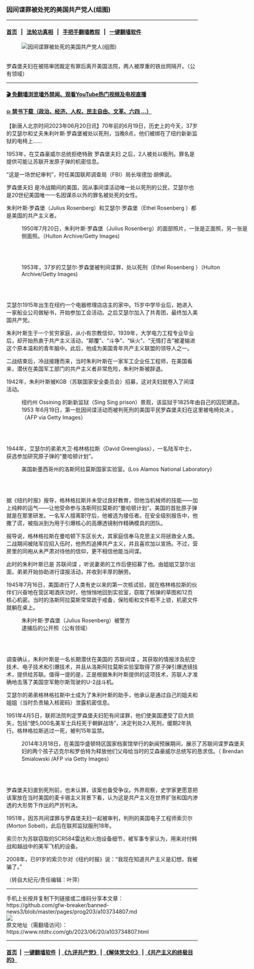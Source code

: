 ### 因间谍罪被处死的美国共产党人(组图)
------------------------

#### [首页](https://github.com/gfw-breaker/banned-news3/blob/master/README.md) &nbsp;&nbsp;|&nbsp;&nbsp; [法轮功真相](https://github.com/begood0513/basic/blob/master/README.md)  &nbsp;&nbsp;|&nbsp;&nbsp; [手把手翻墙教程](https://github.com/gfw-breaker/guides/wiki)  &nbsp;&nbsp;|&nbsp;&nbsp; [一键翻墙软件](https://github.com/gfw-breaker/nogfw/blob/master/README.md)  



<div><div class="featured_image">
 <figure>
  <img alt="因间谍罪被处死的美国共产党人(组图)" src="https://i.ntdtv.com/assets/uploads/2023/06/id103734809-1280px-Julius_and_Ethel_Rosenberg_NYWTS-crop-800x450.jpeg"/>
 </figure><br/>
 <span class="caption">
  罗森堡夫妇在被陪审团裁定有罪后离开美国法院，两人被厚重的铁丝网隔开。（公有领域）
 </span>
</div>
</div><hr/>

#### [ 🎬  免翻墙浏览墙外禁闻、观看YouTube热门视频及电视直播](https://github.com/gfw-breaker/HelloWorld)

#### [ 💥  禁书下载（政治、经济、人权、民主自由、文革、六四 ...）](https://github.com/gfw-breaker/books/blob/master/README.md)

<div><div class="post_content" itemprop="articleBody">
 <p>
  【新唐人北京时间2023年06月20日讯】70年前的6月19日，历史上的今天，37岁的艾瑟尔和丈夫朱利叶斯·罗森堡被处以死刑，当晚8点，他们被绑在了纽约新新监狱的电椅上……
 </p>
 <p>
  1953年，在艾森豪威尔总统拒绝特赦
  <ok href="https://www.ntdtv.com/gb/罗森堡夫妇.htm">
   罗森堡夫妇
  </ok>
  之后，2人被处以极刑。罪名是提供可能让苏联开发原子弹的机密信息。
 </p>
 <p>
  “这是一场世纪审判”，时任美国联邦调查局（FBI）局长埃德加·胡佛说。
 </p>
 <p>
  <ok href="https://www.ntdtv.com/gb/罗森堡夫妇.htm">
   罗森堡夫妇
  </ok>
  是冷战期间的美国，因从事间谍活动唯一处以死刑的公民，艾瑟尔也是20世纪美国唯一一名因谋杀以外的罪名被处死的女性。
 </p>
 <p>
  朱利叶斯·罗森堡（Julius Rosenberg）和艾瑟尔·罗森堡（Ethel Rosenberg ）都是美国的共产主义者。
 </p>
 <figure class="wp-caption aligncenter" id="attachment_103734817" style="width: 600px">
  <img alt="" class="size-medium wp-image-103734817" src="https://i.ntdtv.com/assets/uploads/2023/06/id103734817-GettyImages-3245082-1-600x349.jpg">
   <br/><figcaption class="wp-caption-text">
    1950年7月20日，朱利叶斯·罗森堡（Julius Rosenberg）的面部照片，一张是正面照，另一张是侧面照。（Hulton Archive/Getty Images)
   </figcaption><br/>
  </img>
 </figure><br/>
 <p>
 </p>
 <figure class="wp-caption aligncenter" id="attachment_103734816" style="width: 600px">
  <img alt="" class="size-medium wp-image-103734816" src="https://i.ntdtv.com/assets/uploads/2023/06/id103734816-GettyImages-3233320-600x339.jpg">
   <br/><figcaption class="wp-caption-text">
    1953年，37岁的艾瑟尔·罗森堡被判间谍罪，处以死刑（Ethel Rosenberg ）（Hulton Archive/Getty Images)
   </figcaption><br/>
  </img>
 </figure><br/>
 <p>
  艾瑟尔1915年出生在纽约一个电器修理店店主的家中。15岁中学毕业后，她进入一家船业公司做秘书，开始参加工会活动。之后艾瑟尔加入了共青团，最终加入美国共产党。
 </p>
 <p>
  朱利叶斯生于一个贫穷家庭，从小有宗教信仰，1939年，大学电力工程专业毕业后，却开始热衷于共产主义活动，“颠覆”、“斗争”、“纵火”、“无情打击”被灌输进这个原本温和的青年脑中。此后，他成为美国青年共产主义联盟的领导人之一。
 </p>
 <p>
  二战结束后，冷战接踵而来，当时朱利叶斯在一家军工企业任工程师，在美国看来，潜伏在美国军工部门的共产主义者非常危险，朱利叶斯被辞退。
 </p>
 <p>
  1942年，朱利叶斯被KGB（苏联国家安全委员会）招募，这对夫妇就卷入了间谍活动。
 </p>
 <figure class="wp-caption aligncenter" id="attachment_103734813" style="width: 600px">
  <img alt="" class="size-medium wp-image-103734813" src="https://i.ntdtv.com/assets/uploads/2023/06/id103734813-GettyImages-812546856-600x458.jpg"/>
  <br/><figcaption class="wp-caption-text">
   纽约州 Ossining 的新新监狱（Sing Sing prison）景观，该监狱于1825年由自己的囚犯建造。1953 年6月19日，第一批因间谍活动而被判死刑的美国平民罗森堡夫妇在这里被电椅处决 。（AFP via Getty Images）
  </figcaption><br/>
 </figure><br/>
 <p>
  1944年，艾瑟尔的弟弟大卫·格林格拉斯（David Greenglass），一名陆军中士，获选参加研究原子弹的“曼哈顿计划”。
 </p>
 <figure class="wp-caption aligncenter" id="attachment_103734814" style="width: 598px">
  <img alt="" class="size-full wp-image-103734814" src="https://i.ntdtv.com/assets/uploads/2023/06/id103734814-002.jpeg"/>
  <br/><figcaption class="wp-caption-text">
   美国新墨西哥州的洛斯阿拉莫斯国家实验室。(Los Alamos National Laboratory)
  </figcaption><br/>
 </figure><br/>
 <p>
  据《纽约时报》报导，格林格拉斯并未受过良好教育，但他当机械师的技能——加上纯粹的运气——让他受命参与洛斯阿拉莫斯的“曼哈顿计划”。美国的首批原子弹就是在那里研发。一名军人擅离职守后，他被选为接任者。在安全级别报告中，他撒了谎，被指派到为用于引爆核心的高爆透镜制作精确模具的团队。
 </p>
 <p>
  报导说，格林格拉斯在曼哈顿下东区长大，其家庭信奉马克思主义将拯救全人类。二战期间被陆军应招入伍时，他热烈追捧共产主义，并且喜欢加以宣扬。不过，营房里的同袍从未严肃对待他的信仰，更不相信他能当间谍。
 </p>
 <p>
  此时的朱利叶斯已是
  <ok href="https://www.ntdtv.com/gb/苏联间谍.htm">
   苏联间谍
  </ok>
  ，听说妻弟的工作后便招募了他。由姐姐艾瑟尔出面，弟弟开始协助进行谍报活动，并收到丰厚的酬劳。
 </p>
 <p>
  1945年7月16日，美国进行了人类有史以来的第一次核试验，就在格林格拉斯的伙伴们兴奋地在营区喝酒庆功时，他悄悄地回到实验室，窃取了核弹的草图和12页核心机密。当时的洛斯阿拉莫斯常常疏于戒备，保险柜和文件柜不上锁，机密文件就躺在桌上。
 </p>
 <figure class="wp-caption aligncenter" id="attachment_103734811" style="width: 290px">
  <img alt="" class="size-full wp-image-103734811" src="https://i.ntdtv.com/assets/uploads/2023/06/id103734811-Julius_Rosenberg_mugshot-1-crop.jpg"/>
  <br/><figcaption class="wp-caption-text">
   朱利叶斯·罗森堡（Julius Rosenberg）被警方逮捕后的公开照（公有领域）
  </figcaption><br/>
 </figure><br/>
 <p>
  调查确认，朱利叶斯是一名长期潜伏在美国的
  <ok href="https://www.ntdtv.com/gb/苏联间谍.htm">
   苏联间谍
  </ok>
  。其获取的情报涉及航空技术、电子技术和引爆技术，并且从洛斯阿拉莫斯实验室取得了原子弹引爆透镜技术，提供给苏联。值得一提的是，正是根据朱利叶斯提供的这项技术，苏联人才准确地击落了美国空军鲍尔斯驾驶的U-2战斗机。
 </p>
 <p>
  艾瑟尔的弟弟格林格拉斯中士成为了朱利叶斯的助手，他承认是通过自己的姐夫和姐姐（当时负责输入核密码）泄露机密信息。
 </p>
 <p>
  1951年4月5日，联邦法院判定罗森堡夫妇犯有间谍罪，他们使美国遭受了巨大损失，包括“使5,000名美军士兵枉死于朝鲜战场”，决定判处2人死刑，缓期2年执行。格林格拉斯逃过一死，被判15年监禁。
 </p>
 <figure class="wp-caption aligncenter" id="attachment_103734815" style="width: 600px">
  <img alt="" class="size-medium wp-image-103734815" src="https://i.ntdtv.com/assets/uploads/2023/06/id103734815-GettyImages-479408359-600x401.jpg"/>
  <br/><figcaption class="wp-caption-text">
   2014年3月18日，在美国华盛顿特区国家档案馆举行的新闻预展期间，展示了苏联间谍罗森堡夫妇的两个孩子迈克尔和罗伯特为释放他们父母给当时的艾森豪威尔总统写的恳求信。（ Brendan Smialowski /AFP via Getty Images）
  </figcaption><br/>
 </figure><br/>
 <p>
  罗森堡夫妇直到死刑前，也未认罪，该案也备受争议。外界观察，史学家更愿意把该案放在当时美国的麦卡锡主义背景下看，认为这是共产主义在世界扩张和国内渗透的大形势下作出的严厉判决。
 </p>
 <p>
  1951年，因苏共间谍罪与罗森堡夫妇一起被审判，判刑的美国电子工程师索贝尔(Morton Sobell)，此后在联邦监狱服刑18年。
 </p>
 <p>
  索贝尔为苏联窃取的SCR584雷达和火炮设备细节，被军事专家认为，用来对付韩战和越战中的美军飞机的设备。
 </p>
 <p>
  2008年，已91岁的索贝尔对《纽约时报》说：“我现在知道共产主义是幻想，我被骗了。”
 </p>
 <p>
  （转自大纪元/责任编辑：叶萍）
 </p>
 <div class="single_ad">
 </div>
</div>
</div>
<hr/>
手机上长按并复制下列链接或二维码分享本文章：<br/>
https://github.com/gfw-breaker/banned-news3/blob/master/pages/prog203/a103734807.md <br/>
<a href='https://github.com/gfw-breaker/banned-news3/blob/master/pages/prog203/a103734807.md'><img src='https://github.com/gfw-breaker/banned-news3/blob/master/pages/prog203/a103734807.md.png'/></a> <br/>
原文地址（需翻墙访问）：https://www.ntdtv.com/gb/2023/06/20/a103734807.html


------------------------
#### [首页](https://github.com/gfw-breaker/banned-news3/blob/master/README.md) &nbsp;|&nbsp; [一键翻墙软件](https://github.com/gfw-breaker/nogfw/blob/master/README.md) &nbsp;| [《九评共产党》](https://github.com/gfw-breaker/9ping.md/blob/master/README.md#九评之一评共产党是什么) | [《解体党文化》](https://github.com/gfw-breaker/jtdwh.md/blob/master/README.md) | [《共产主义的终极目的》](https://github.com/gfw-breaker/gczydzjmd.md/blob/master/README.md)


<img src='http://gfw-breaker.win/banned-news3/pages/prog203/a103734807.md' width='0px' height='0px'/>